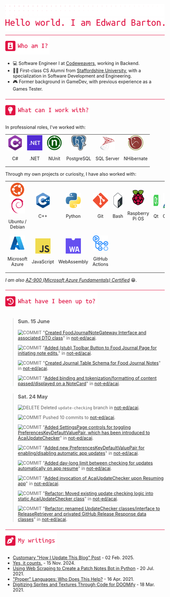 <div align="left">
<img src="./greebles/dots.png">
<img src="./greebles/hero-greeting.png" alt="Hello, world. I am Edward Barton.">
</div>

<img align="center" width=1021 height=1 src="./greebles/line.png">

<div align="left">
<img src="./greebles/header-about.png" alt="Who am I?"></img>

- :computer: Software Engineer I at [Codeweavers](https://www.codeweavers.net/), working in Backend.
- :student: First-class CS Alumni from [Staffordshire University](https://www.staffs.ac.uk/), with a specialization in Software Development and Engineering.
- :video_game: Former background in GameDev, with previous experience as a Games Tester.
 
</div>

<img align="center" width=1021 height=1 src="./greebles/line.png">

<div align="left">
<img src="./greebles/header-technologies.png" alt="What can I work with?"></img>

In professional roles, I've worked with:

<table align="center">
<tr>
<td align="center">
<img width=48 height=48 src="./greebles/tech/csharp.png">

C#
</td>
<td align="center">
<img width=48 height=48 src="./greebles/tech/dotnet.png">

.NET
</td>
<td align="center">
<img width=48 height=48 src="./greebles/tech/nunit.png">

NUnit
</td>
<td align="center">
<img width=48 height=48 src="./greebles/tech/postgresql.png">

PostgreSQL
</td>
<td align="center">
<img width=48 height=48 src="./greebles/tech/sqlserver.png">

SQL Server
</td>
<td align="center">
<img width=48 height=48 src="./greebles/tech/nhibernate.png">

NHibernate
</td>
<tr>
</table>

Through my own projects or curiosity, I have also worked with:

<table align="center">
<tr>
<td align="center">
<img width=48 height=48 src="./greebles/tech/ubuntu.png">
<img width=48 height=48 src="./greebles/tech/debian.png">

Ubuntu / Debian
</td>
<td align="center">
<img width=48 height=48 src="./greebles/tech/cplusplus.png">

C++
</td>
<td align="center">
<img width=48 height=48 src="./greebles/tech/python.png">

Python
</td>
<td align="center">
<img width=48 height=48 src="./greebles/tech/git.png">

Git
</td>
<td align="center">
<img width=48 height=48 src="./greebles/tech/bash.png">

Bash
</td>
<td align="center">
<img width=48 height=48 src="./greebles/tech/raspberrypi.png">

Raspberry Pi OS
</td>
<td align="center">
<img width=48 height=48 src="./greebles/tech/qt.png">

Qt
</td>
<td align="center">
<img width=48 height=48 src="./greebles/tech/cmake.png">

CMake
</td>
</tr>
<tr>
<td align="center">
<img width=48 height=48 src="./greebles/tech/azure.png">

Microsoft Azure
</td>
<td align="center">
<img width=48 height=48 src="./greebles/tech/javascript.png">

JavaScript
</td>
<td align="center">
<img width=48 height=48 src="./greebles/tech/webassembly.png">

WebAssembly
</td>
<td align="center">
<img width=48 height=48 src="./greebles/tech/githubactions.png">

GitHub Actions
</td>
</tr>
</table>

*I am also [AZ-900 (Microsoft Azure Fundamentals) Certified](https://learn.microsoft.com/en-gb/users/not-ed/credentials/84505f8dcf8a6f35)* :grin:.

</div>

<img align="center" width=1021 height=1 src="./greebles/line.png">

<div align="left">
<img src="./greebles/header-history.png" alt="What have I been up to?"></img>

<!-- Content is removed and re-populated here automatically by Github actions, do not put anything here manually.-->
<!-- HISTORY_START -->

> ### Sun. 15 June
>
> ![COMMIT](https://img.shields.io/badge/COMMIT-1173E0?style=flat-square) "[Created FoodJournalNoteGateway Interface and associated DTO class](https://github.com/not-ed/acai/commit/b87556ac662303153d1c1e972744c8b110d96846)" in [not-ed/acai](https://github.com/not-ed/acai).
>
> ![COMMIT](https://img.shields.io/badge/COMMIT-1173E0?style=flat-square) "[Added (stub) Toolbar Button to Food Journal Page for initiating note edits.](https://github.com/not-ed/acai/commit/63c0433aab1fc4fa792af8601bc3901a53672366)" in [not-ed/acai](https://github.com/not-ed/acai).
>
> ![COMMIT](https://img.shields.io/badge/COMMIT-1173E0?style=flat-square) "[Created Journal Table Schema for Food Journal Notes](https://github.com/not-ed/acai/commit/4124e8c1e27917b6308a59014f62571d1e8660a2)" in [not-ed/acai](https://github.com/not-ed/acai).
>
> ![COMMIT](https://img.shields.io/badge/COMMIT-1173E0?style=flat-square) "[Added binding and tokenization/formatting of content passed/displayed on a NoteCard](https://github.com/not-ed/acai/commit/c90b4a02b57ce4830cb6630eb6e27719bf350767)" in [not-ed/acai](https://github.com/not-ed/acai).

> ### Sat. 24 May
>
> ![DELETE](https://img.shields.io/badge/DELETE-E01142?style=flat-square) Deleted `update-checking` branch in [not-ed/acai](https://github.com/not-ed/acai).
>
> ![COMMIT](https://img.shields.io/badge/COMMIT-1173E0?style=flat-square) Pushed 10 commits to [not-ed/acai](https://github.com/not-ed/acai).
>
> ![COMMIT](https://img.shields.io/badge/COMMIT-1173E0?style=flat-square) "[Added SettingsPage controls for toggling PreferencesKeyDefaultValuePair, which has been introduced to AcaiUpdateChecker](https://github.com/not-ed/acai/commit/fba728594a5994b7272e43ca11a89c1d69f5c9be)" in [not-ed/acai](https://github.com/not-ed/acai).
>
> ![COMMIT](https://img.shields.io/badge/COMMIT-1173E0?style=flat-square) "[Added new PreferencesKeyDefaultValuePair for enabling/disabling automatic app updates](https://github.com/not-ed/acai/commit/839ec798d51bfd826fc8c7cbfb73f6731818eef2)" in [not-ed/acai](https://github.com/not-ed/acai).
>
> ![COMMIT](https://img.shields.io/badge/COMMIT-1173E0?style=flat-square) "[Added day-long limit between checking for updates automatically on app resume](https://github.com/not-ed/acai/commit/47173bdaeff34d14f4238092b6fe54cbc570b467)" in [not-ed/acai](https://github.com/not-ed/acai).
>
> ![COMMIT](https://img.shields.io/badge/COMMIT-1173E0?style=flat-square) "[Added invocation of AcaiUpdateChecker upon Resuming app](https://github.com/not-ed/acai/commit/577f67554471aeacd527c2cb82ef8f92bc3fb126)" in [not-ed/acai](https://github.com/not-ed/acai).
>
> ![COMMIT](https://img.shields.io/badge/COMMIT-1173E0?style=flat-square) "[Refactor: Moved existing update checking logic into static AcaiUpdateChecker class](https://github.com/not-ed/acai/commit/0bc854c6275c69c0cb04d89f512716d18a3e8d7e)" in [not-ed/acai](https://github.com/not-ed/acai).
>
> ![COMMIT](https://img.shields.io/badge/COMMIT-1173E0?style=flat-square) "[Refactor: renamed UpdateChecker classes/interface to ReleaseRetriever and privated GitHub Release Response data classes](https://github.com/not-ed/acai/commit/1d79c3d350bd650f09488131aced187cb685040b)" in [not-ed/acai](https://github.com/not-ed/acai).

<!-- HISTORY_END -->

</div>

<img align="center" width=1021 height=1 src="./greebles/line.png" alt="My writings">

<div align="left">
<img src="./greebles/header-articles.png"></img>
<!-- Content is removed and re-populated here automatically by Github actions, do not put anything here manually.-->
<!-- FEED_START -->

- [Customary "How I Update This Blog" Post](https://blog.not-ed.com/posts/customary-how-i-update-this-blog-post/) - 02 Feb. 2025.
- [Yes, it counts.](https://blog.not-ed.com/posts/yes-it-counts/) - 15 Nov. 2024.
- [Using Web Scraping to Create a Patch Notes Bot in Python](https://blog.not-ed.com/posts/web-scraping-patch-notes/) - 20 Jul. 2021.
- ["Proper" Languages: Who Does This Help?](https://blog.not-ed.com/posts/proper-languages/) - 16 Apr. 2021.
- [Digitizing Sprites and Textures Through Code for DOOMify](https://blog.not-ed.com/posts/digitizing-sprites-doomify/) - 18 Mar. 2021.
<!-- FEED_END -->
</div>
